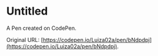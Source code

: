 # Untitled

A Pen created on CodePen.

Original URL: [https://codepen.io/Luiza02a/pen/bNdpdpj](https://codepen.io/Luiza02a/pen/bNdpdpj).

